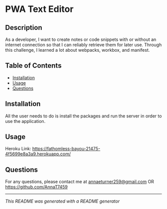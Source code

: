 # PWA Text Editor

## Description
As a developer, I want to create notes or code snippets with or without an internet connection so that I can reliably retrieve them for later use. Through this challenge, I learned a lot about webpacks, workbox, and manifest.

## Table of Contents
- [Installation](#installation)
- [Usage](#usage)
- [Questions](#questions)

## Installation
All the user needs to do is install the packages and run the server in order to use the application.

## Usage
Heroku Link: https://fathomless-bayou-21475-4f5699e8a3a9.herokuapp.com/

## Questions
For any questions, please contact me at annaeturner259@gmail.com OR https://github.com/AnnaT7459

---

*This README was generated with a README generator*